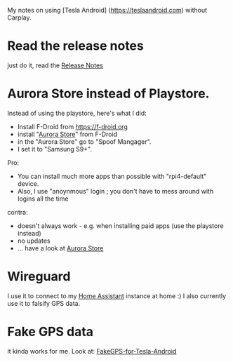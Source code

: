 My notes on using [Tesla Android] (https://teslaandroid.com) without Carplay.

# Read the release notes

just do it, read the [Release Notes](https://teslaandroid.com/release-notes)


# Aurora Store instead of Playstore.

Instead of using the playstore, here's what I did:
- Install F-Droid from https://f-droid.org
- install "[Aurora Store](https://f-droid.org/packages/com.aurora.store/)" from F-Droid
- in the "Aurora Store" go to "Spoof Mangager". 
- I set it to "Samsung S9+".

Pro:
- You can install much more apps than possible with "rpi4-default" device.
- Also, I use "anoynmous" login ; you don't have to mess around with logins all the time

contra:
- doesn't always work - e.g. when installing paid apps (use the playstore instead)
- no updates
- ... have a look at [Aurora Store](https://f-droid.org/packages/com.aurora.store/)


# Wireguard

I use it to connect to my [Home Assistant](https://www.home-assistant.io/) instance at home :)
I also currently use it to falsify GPS data.

# Fake GPS data 

it kinda works for me. 
Look at:
[FakeGPS-for-Tesla-Android](https://github.com/ca-dmin/FakeGPS-for-Tesla-Android)





